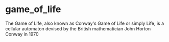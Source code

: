 # game_of_life
The Game of Life, also known as Conway's Game of Life or simply Life, is a cellular automaton devised by the British mathematician John Horton Conway in 1970
